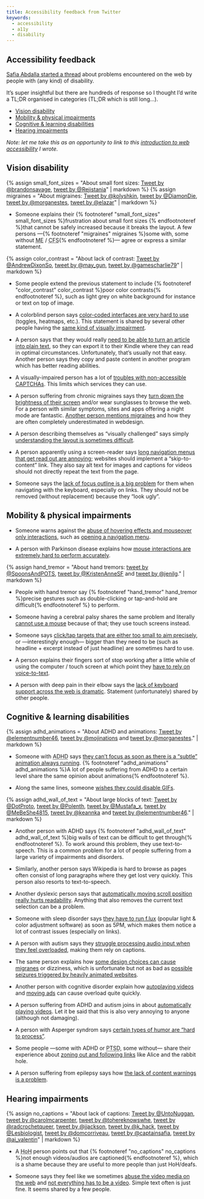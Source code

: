 ```yaml
---
title: Accessibility feedback from Twitter
keywords:
  - accessibility
  - a11y
  - disability
---
```


## Accessibility feedback

[Safia Abdalla started a thread](https://twitter.com/captainsafia/status/871056480799162368) about problems encountered on the web by people with (any kind) of disability.

It’s super insightful but there are hundreds of response so I thought I’d write a TL;DR organised in categories (TL;DR which is still long…).

- [Vision disability](#vision-disability)
- [Mobility & physical impairments](#mobility-physical-impairments)
- [Cognitive & learning disabilities](#cognitive-learning-disabilities)
- [Hearing impairments](#hearing-impairments)

_Note: let me take this as an opportunity to link to this [introduction to web accessibility](https://gist.github.com/HugoGiraudel/5150c87d807f629ab006e2f6d2d9e86c) I wrote._

## Vision disability

{% assign small_font_sizes = "About small font sizes: [Tweet by @brandonsavage](https://twitter.com/brandonsavage/status/871067906414608387), [tweet by @Rejistania](https://twitter.com/Rejistania/status/871103754409582592)" | markdown %} {% assign migraines = "About migraines: [Tweet by @kolyshkin](https://twitter.com/kolyshkin/status/871118386754801664), [tweet by @DiamonDie](https://twitter.com/DiamonDie/status/871064350097854464), [tweet by @morganestes](https://twitter.com/morganestes/status/871070319129145348), [tweet by @elazar](https://twitter.com/elazar/status/871070831970885634)" | markdown %}

- Someone explains their {% footnoteref "small_font_sizes" small_font_sizes %}frustration about small font sizes {% endfootnoteref %}that cannot be safely increased because it breaks the layout. A few persons —{% footnoteref "migraines" migraines %}some with, some without <abbr title="Myalgic Encephalopathy">ME</abbr> / <abbr title="Chronic Fatigue Syndrome">CFS</abbr>{% endfootnoteref %}— agree or express a similar statement.

{% assign color_contrast = "About lack of contrast: [Tweet by @AndrewDixonSo](https://twitter.com/AndrewDixonSo/status/871062142799142913), [tweet by @may_gun](https://twitter.com/may_gun/status/871175194328539136), [tweet by @gamescharlie79](https://twitter.com/gamescharlie79/status/871069372655087617)" | markdown %}

- Some people extend the previous statement to include {% footnoteref "color_contrast" color_contrast %}poor color contrasts{% endfootnoteref %}, such as light grey on white background for instance or text on top of image.

- A colorblind person says [color-coded interfaces are very hard to use](https://twitter.com/AndrewDixonSo/status/871279577758392321) (toggles, heatmaps, etc.). This statement is shared by several other people having the [same kind of visually impairment](https://twitter.com/may_gun/status/871204180345729024).

- A person says that they would really [need to be able to turn an article into plain text](https://twitter.com/kalcobalt/status/871190773038841857), so they can export it to their Kindle where they can read in optimal circumstances. Unfortunately, that’s usually not that easy. Another person says they copy and paste content in another program which has better reading abilities.

- A visually-impaired person has a lot of [troubles with non-accessible CAPTCHAs](https://twitter.com/AndrewDixonSo/status/871083590456492032). This limits which services they can use.

- A person suffering from chronic migraines says they [turn down the brightness of their screen](https://twitter.com/xpyrrh/status/871085248250957824) and/or wear sunglasses to browse the web. For a person with similar symptoms, sites and apps offering a night mode are fantastic. [Another person mentions migraines](https://twitter.com/ai_valentin/status/871128305235361793) and how they are often completely underestimated in webdesign.

- A person describing themselves as “visually challenged” says simply [understanding the layout is sometimes difficult](https://twitter.com/AndrewDixonSo/status/871081499608588288).

- A person apparently using a screen-reader says [long navigation menus that get read out are annoying](https://twitter.com/AndrewDixonSo/status/871187732109840384); websites should implement a “skip-to-content” link. They also say alt text for images and captions for videos should not directly repeat the text from the page.

- Someone says the [lack of focus outline is a big problem](https://twitter.com/NutonDev/status/871096476423925761) for them when navigating with the keyboard, especially on links. They should not be removed (without replacement) because they “look ugly”.

## Mobility & physical impairments

- Someone warns against the [abuse of hovering effects and mouseover only interactions](https://twitter.com/zkline/status/871063757715193856), such as [opening a navigation menu](https://twitter.com/lizl_genealogy/status/871093933710876673).

- A person with Parkinson disease explains how [mouse interactions are extremely hard to perform accurately](https://twitter.com/KodierKroete/status/871175620146982912).

{% assign hand_tremor = "About hand tremors: [tweet by @SpoonsAndPOTS](https://twitter.com/SpoonsAndPOTS/status/871185534814531585), [tweet by @KristenAnneSF](https://twitter.com/KristenAnneSF/status/871230651357331460) and [tweet by @jenilg](https://twitter.com/jenilg/status/871187106936360960)." | markdown %}

- People with hand tremor say {% footnoteref "hand_tremor" hand_tremor %}precise gestures such as double-clicking or tap-and-hold are difficult{% endfootnoteref %} to perform.

- Someone having a cerebral palsy shares the same problem and literally [cannot use a mouse](https://twitter.com/garyrozanc/status/871061173545963522) because of that; they use touch screens instead.

- Someone says [click/tap targets that are either too small to aim precisely](https://twitter.com/csixty4/status/871116171566862337), or —interestingly enough— bigger than they need to be (such as headline + excerpt instead of just headline) are sometimes hard to use.

- A person explains their fingers sort of stop working after a little while of using the computer / touch screen at which point they [have to rely on voice-to-text](https://twitter.com/WhitCoko/status/871108709652496385).

- A person with deep pain in their elbow says the [lack of keyboard support across the web is dramatic](https://twitter.com/marcysutton/status/871221541526228993). Statement (unfortunately) shared by other people.

## Cognitive & learning disabilities

{% assign adhd_animations = "About ADHD and animations: [Tweet by @elementnumber46](https://twitter.com/elementnumber46/status/871064762481872897), [tweet by @mojinations](https://twitter.com/mojinations/status/871173727601307648) and [tweet by @morganestes](https://twitter.com/morganestes/status/871070319129145348)." | markdown %}

- Someone with <abbr title="Attention Deficit Hyperactivity Disorder">ADHD</abbr> says [they can’t focus as soon as there is a “subtle” animation always running](https://twitter.com/tigt_/status/871061419600510978). {% footnoteref "adhd_animations" adhd_animations %}A lot of people suffering from ADHD to a certain level share the same opinion about animations{% endfootnoteref %}.

- Along the same lines, someone [wishes they could disable GIFs](https://twitter.com/DaxAeterna/status/871205860285988865).

{% assign adhd_wall_of_text = "About large blocks of text: [Tweet by @DotProto](https://twitter.com/DotProto/status/871231522455433216), [tweet by @Polenth](https://twitter.com/Polenth/status/871080703370424321), [tweet by @Mustafa_x](https://twitter.com/Mustafa_x/status/871138503408615428), [tweet by @MeBeShe4815](https://twitter.com/MeBeShe4815/status/871082326578548736), [tweet by @keannka](https://twitter.com/keannka/status/871093540100689921) and [tweet by @elementnumber46](https://twitter.com/elementnumber46/status/871064762481872897)." | markdown %}

- Another person with ADHD says {% footnoteref "adhd_wall_of_text" adhd_wall_of_text %}big walls of text can be difficult to get through{% endfootnoteref %}. To work around this problem, they use text-to-speech. This is a common problem for a lot of people suffering from a large variety of impairments and disorders.

- Similarly, another person says Wikipedia is hard to browse as pages often consist of long paragraphs where they get lost very quickly. This person also resorts to text-to-speech.

- Another dyslexic person says that [automatically moving scroll position really hurts readability](https://twitter.com/nothe/status/871271420545744896). Anything that also removes the current text selection can be a problem.

- Someone with sleep disorder says [they have to run f.lux](https://twitter.com/tigt_/status/871061632155340800) (popular light & color adjustment software) as soon as 5PM, which makes them notice a lot of contrast issues (especially on links).

- A person with autism says they [struggle processing audio input when they feel overloaded](https://twitter.com/UntoNuggan/status/871063283951960064), making them rely on captions.

- The same person explains how [some design choices can cause migranes](https://twitter.com/UntoNuggan/status/871057829519667200) or dizziness, which is unfortunate but not as bad as [possible seizures triggered by heavily animated websites](https://twitter.com/UntoNuggan/status/871058016585613312).

- Another person with cognitive disorder explain how [autoplaying videos](https://twitter.com/CatherineKlatt/status/871090518377324544) and [moving ads](https://twitter.com/ProfBanks/status/871132148278972417) can cause overload quite quickly.

- A person suffering from ADHD and autism joins in about [automatically playing videos](https://twitter.com/elementnumber46/status/871065807165558786). Let it be said that this is also very annoying to anyone (although not damaging).

- A person with Asperger syndrom says [certain types of humor are “hard to process”](https://twitter.com/pherring/status/871087733661462528).

- Some people —some with ADHD or <abbr title="Post Traumatic Stress Disorder">PTSD</abbr>, some without— share their experience about [zoning out and following links](https://twitter.com/sliminality/status/871240090181390336) like Alice and the rabbit hole.

- A person suffering from epilepsy says how [the lack of content warnings is a problem](https://twitter.com/angeltrainee/status/871267069068681216).

## Hearing impairments

{% assign no_captions = "About lack of captions: [Tweet by @UntoNuggan](https://twitter.com/UntoNuggan/status/871063079861268481), [tweet by @carolmcarpenter](https://twitter.com/carolmcarpenter/status/871067344038219776), [tweet by @tohereknowswhe](https://twitter.com/tohereknowswhe/status/871061025642229761), [tweet by @radcrochetqueer](https://twitter.com/radcrochetqueer/status/871104664544137216), [tweet by @jjackson](https://twitter.com/jjackson/status/871209439856009216), [tweet by @k_hack](https://twitter.com/k_hack/status/871189568187322368), [tweet by @Lesbiologist](https://twitter.com/Lesbiologist/status/871108939126939648), [tweet by @domcorriveau](https://twitter.com/domcorriveau/status/871259653170020352), [tweet by @captainsafia](https://twitter.com/captainsafia/status/871061635485577217), [tweet by @ai_valentin](https://twitter.com/ai_valentin/status/871128518717046785)" | markdown %}

- A <abbr title="Hard of Hearing">HoH</abbr> person points out that {% footnoteref "no_captions" no_captions %}not enough videos/audios are captioned{% endfootnoteref %}, which is a shame because they are useful to more people than just HoH/deafs.

- Someone says they feel like we sometimes [abuse the video media on the web](https://twitter.com/Polenth/status/871080703370424321) and [not everything has to be a video](https://twitter.com/Lesbiologist/status/871109089740210176). Simple text often is just fine. It seems shared by a few people.
